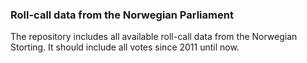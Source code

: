 ### Roll-call data from the Norwegian Parliament

The repository includes all available roll-call data from the Norwegian Storting.
It should include all votes since 2011 until now.

